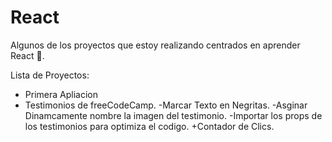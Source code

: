 # React
Algunos de los proyectos que estoy realizando centrados en aprender React 💙.

Lista de Proyectos:
+ Primera Apliacion
+ Testimonios de freeCodeCamp.
  -Marcar Texto en Negritas.
  -Asginar Dinamcamente nombre la imagen del testimonio.
  -Importar los props de los testimonios para optimiza el codigo.
+Contador de Clics.

